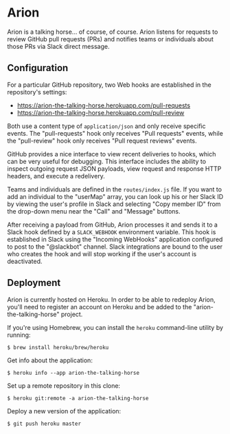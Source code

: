 Arion
=====

Arion is a talking horse... of course, of course. Arion listens for requests to
review GitHub pull requests (PRs) and notifies teams or individuals about
those PRs via Slack direct message.

Configuration
-------------

For a particular GitHub repository, two Web hooks are established in the
repository's settings:

* https://arion-the-talking-horse.herokuapp.com/pull-requests
* https://arion-the-talking-horse.herokuapp.com/pull-review

Both use a content type of `application/json` and only receive specific events.
The "pull-requests" hook only receives "Pull requests" events, while the
"pull-review" hook only receives "Pull request reviews" events.

GitHub provides a nice interface to view recent deliveries to hooks, which can
be very useful for debugging. This interface includes the ability to inspect
outgoing request JSON payloads, view request and response HTTP headers, and
execute a redelivery.

Teams and individuals are defined in the `routes/index.js` file. If you want
to add an individual to the "userMap" array, you can look up his or her Slack
ID by viewing the user's profile in Slack and selecting "Copy member ID" from
the drop-down menu near the "Call" and "Message" buttons.

After receiving a payload from GitHub, Arion processes it and sends it to a
Slack hook defined by a `SLACK_WEBHOOK` environment variable. This hook is
established in Slack using the "Incoming WebHooks" application configured to
post to the "@slackbot" channel. Slack integrations are bound to the user who
creates the hook and will stop working if the user's account is deactivated.

Deployment
----------

Arion is currently hosted on Heroku. In order to be able to redeploy Arion,
you'll need to register an account on Heroku and be added to the
"arion-the-talking-horse" project.

If you're using Homebrew, you can install the `heroku` command-line utility
by running:

    $ brew install heroku/brew/heroku

Get info about the application:

    $ heroku info --app arion-the-talking-horse

Set up a remote repository in this clone:

    $ heroku git:remote -a arion-the-talking-horse

Deploy a new version of the application:

    $ git push heroku master
